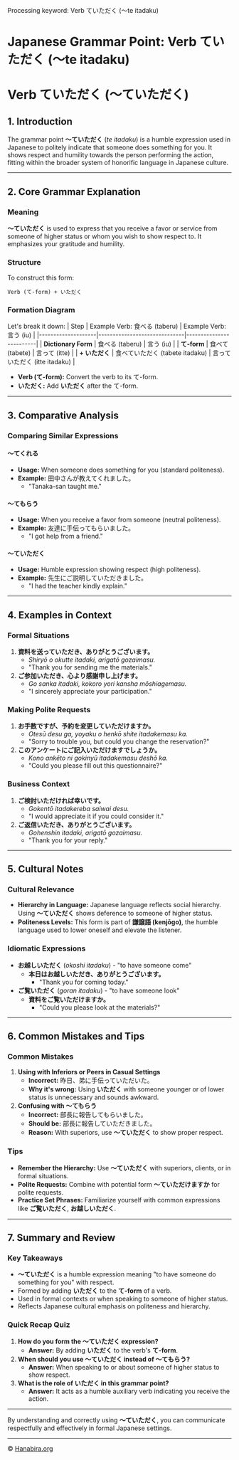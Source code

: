 Processing keyword: Verb ていただく (〜te itadaku)
# Japanese Grammar Point: Verb ていただく (〜te itadaku)
# Verb ていただく (〜ていただく)
## 1. Introduction
The grammar point **〜ていただく** (*te itadaku*) is a humble expression used in Japanese to politely indicate that someone does something for you. It shows respect and humility towards the person performing the action, fitting within the broader system of honorific language in Japanese culture.

---
## 2. Core Grammar Explanation
### Meaning
**〜ていただく** is used to express that you receive a favor or service from someone of higher status or whom you wish to show respect to. It emphasizes your gratitude and humility.
### Structure
To construct this form:
```plaintext
Verb (て-form) + いただく
```
### Formation Diagram
Let's break it down:
| Step               | Example Verb: 食べる (taberu) | Example Verb: 言う (iu) |
|--------------------|------------------------------|-------------------------|
| **Dictionary Form**  | 食べる (taberu)                 | 言う (iu)                |
| **て-form**          | 食べて (tabete)                | 言って (itte)            |
| **+ いただく**       | 食べていただく (tabete itadaku)   | 言っていただく (itte itadaku) |
- **Verb (て-form):** Convert the verb to its て-form.
- **いただく:** Add **いただく** after the て-form.
---
## 3. Comparative Analysis
### Comparing Similar Expressions
#### 〜てくれる
- **Usage:** When someone does something for you (standard politeness).
- **Example:** 田中さんが教えてくれました。
  - "Tanaka-san taught me."
#### 〜てもらう
- **Usage:** When you receive a favor from someone (neutral politeness).
- **Example:** 友達に手伝ってもらいました。
  - "I got help from a friend."
#### **〜ていただく**
- **Usage:** Humble expression showing respect (high politeness).
- **Example:** 先生にご説明していただきました。
  - "I had the teacher kindly explain."
---
## 4. Examples in Context
### Formal Situations
1. **資料を送っていただき、ありがとうございます。**
   - *Shiryō o okutte itadaki, arigatō gozaimasu.*
   - "Thank you for sending me the materials."
2. **ご参加いただき、心より感謝申し上げます。**
   - *Go sanka itadaki, kokoro yori kansha mōshiagemasu.*
   - "I sincerely appreciate your participation."
### Making Polite Requests
1. **お手数ですが、予約を変更していただけますか。**
   - *Otesū desu ga, yoyaku o henkō shite itadakemasu ka.*
   - "Sorry to trouble you, but could you change the reservation?"
2. **このアンケートにご記入いただけますでしょうか。**
   - *Kono ankēto ni gokinyū itadakemasu deshō ka.*
   - "Could you please fill out this questionnaire?"
### Business Context
1. **ご検討いただければ幸いです。**
   - *Gokentō itadakereba saiwai desu.*
   - "I would appreciate it if you could consider it."
2. **ご返信いただき、ありがとうございます。**
   - *Gohenshin itadaki, arigatō gozaimasu.*
   - "Thank you for your reply."
---
## 5. Cultural Notes
### Cultural Relevance
- **Hierarchy in Language:** Japanese language reflects social hierarchy. Using **〜ていただく** shows deference to someone of higher status.
- **Politeness Levels:** This form is part of **謙譲語 (kenjōgo)**, the humble language used to lower oneself and elevate the listener.
### Idiomatic Expressions
- **お越しいただく** (*okoshi itadaku*) - "to have someone come"
  - **本日はお越しいただき、ありがとうございます。**
    - "Thank you for coming today."
- **ご覧いただく** (*goran itadaku*) - "to have someone look"
  - **資料をご覧いただけますか。**
    - "Could you please look at the materials?"
---
## 6. Common Mistakes and Tips
### Common Mistakes
1. **Using with Inferiors or Peers in Casual Settings**
   - **Incorrect:** 昨日、弟に手伝っていただいた。
   - **Why it's wrong:** Using **いただく** with someone younger or of lower status is unnecessary and sounds awkward.
2. **Confusing with 〜てもらう**
   - **Incorrect:** 部長に報告してもらいました。
   - **Should be:** 部長に報告していただきました。
   - **Reason:** With superiors, use **〜ていただく** to show proper respect.
### Tips
- **Remember the Hierarchy:** Use **〜ていただく** with superiors, clients, or in formal situations.
- **Polite Requests:** Combine with potential form **〜ていただけますか** for polite requests.
- **Practice Set Phrases:** Familiarize yourself with common expressions like **ご覧いただく**, **お越しいただく**.
---
## 7. Summary and Review
### Key Takeaways
- **〜ていただく** is a humble expression meaning "to have someone do something for you" with respect.
- Formed by adding **いただく** to the **て-form** of a verb.
- Used in formal contexts or when speaking to someone of higher status.
- Reflects Japanese cultural emphasis on politeness and hierarchy.
### Quick Recap Quiz
1. **How do you form the 〜ていただく expression?**
   - **Answer:** By adding **いただく** to the verb's **て-form**.
2. **When should you use 〜ていただく instead of 〜てもらう?**
   - **Answer:** When speaking to or about someone of higher status to show respect.
3. **What is the role of **いただく** in this grammar point?**
   - **Answer:** It acts as a humble auxiliary verb indicating you receive the action.
---
By understanding and correctly using **〜ていただく**, you can communicate respectfully and effectively in formal Japanese settings.


---

© [Hanabira.org](https://hanabira.org)

